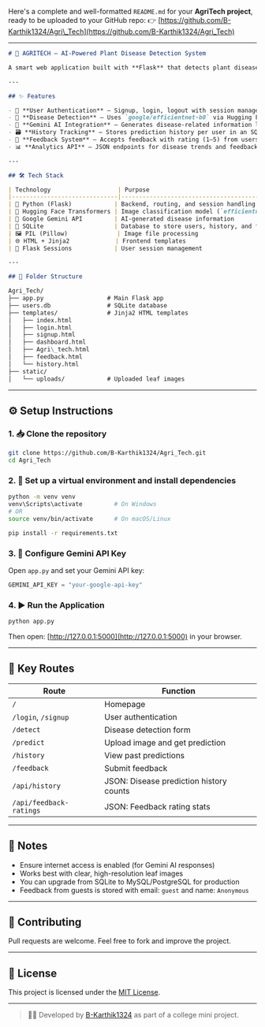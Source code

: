 Here's a complete and well-formatted `README.md` for your **AgriTech project**, ready to be uploaded to your GitHub repo:
👉 [https://github.com/B-Karthik1324/Agri\_Tech](https://github.com/B-Karthik1324/Agri_Tech)

---

```markdown
# 🌿 AGRITECH – AI-Powered Plant Disease Detection System

A smart web application built with **Flask** that detects plant diseases from uploaded leaf images using deep learning, and provides insights like causes, cures, and prevention using **Gemini AI**. It also features user authentication, detection history tracking, and a feedback system.

---

## ✨ Features

- 🔐 **User Authentication** – Signup, login, logout with session management
- 🧠 **Disease Detection** – Uses `google/efficientnet-b0` via Hugging Face for image classification
- 🤖 **Gemini AI Integration** – Generates disease-related information like causes and cures
- 🗃 **History Tracking** – Stores prediction history per user in an SQLite database
- 💬 **Feedback System** – Accepts feedback with rating (1–5) from users and guests
- 📊 **Analytics API** – JSON endpoints for disease trends and feedback ratings

---

## 🛠 Tech Stack

| Technology                   | Purpose                                        |
|------------------------------|------------------------------------------------|
| 🐍 Python (Flask)            | Backend, routing, and session handling         |
| 🧠 Hugging Face Transformers | Image classification model (`efficientnet-b0`) |
| 🤖 Google Gemini API         | AI-generated disease information               |
| 💾 SQLite                    | Database to store users, history, and feedback |
| 🖼️ PIL (Pillow)              | Image file processing                          |
| 🌐 HTML + Jinja2             | Frontend templates                             |
| 🔐 Flask Sessions            | User session management                        |

---

## 📁 Folder Structure

Agri_Tech/
├── app.py                  # Main Flask app
├── users.db                # SQLite database
├── templates/              # Jinja2 HTML templates
│   ├── index.html
│   ├── login.html
│   ├── signup.html
│   ├── dashboard.html
│   ├── Agri\_tech.html
│   ├── feedback.html
│   └── history.html
├── static/
│   └── uploads/            # Uploaded leaf images

````

---

## ⚙️ Setup Instructions

### 1. 📥 Clone the repository
```bash
git clone https://github.com/B-Karthik1324/Agri_Tech.git
cd Agri_Tech
````

### 2. 🧪 Set up a virtual environment and install dependencies

```bash
python -m venv venv
venv\Scripts\activate         # On Windows
# OR
source venv/bin/activate      # On macOS/Linux

pip install -r requirements.txt
```

### 3. 🔑 Configure Gemini API Key

Open `app.py` and set your Gemini API key:

```python
GEMINI_API_KEY = "your-google-api-key"
```

### 4. ▶️ Run the Application

```bash
python app.py
```

Then open: [http://127.0.0.1:5000](http://127.0.0.1:5000) in your browser.

---

## 🔗 Key Routes

| Route                   | Function                                |
| ----------------------- | --------------------------------------- |
| `/`                     | Homepage                                |
| `/login`, `/signup`     | User authentication                     |
| `/detect`               | Disease detection form                  |
| `/predict`              | Upload image and get prediction         |
| `/history`              | View past predictions                   |
| `/feedback`             | Submit feedback                         |
| `/api/history`          | JSON: Disease prediction history counts |
| `/api/feedback-ratings` | JSON: Feedback rating stats             |

---

## 📝 Notes

* Ensure internet access is enabled (for Gemini AI responses)
* Works best with clear, high-resolution leaf images
* You can upgrade from SQLite to MySQL/PostgreSQL for production
* Feedback from guests is stored with email: `guest` and name: `Anonymous`

---

## 🤝 Contributing

Pull requests are welcome. Feel free to fork and improve the project.

---

## 📄 License

This project is licensed under the [MIT License](LICENSE).

---

> 👨‍💻 Developed by [B-Karthik1324](https://github.com/B-Karthik1324) as part of a college mini project.

````
